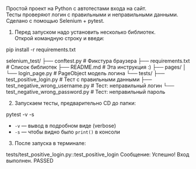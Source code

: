 
Простой проект на Python с автотестами входа на сайт.  
Тесты проверяют логин с правильными и неправильными данными.  
Сделано с помощью Selenium + pytest.


1. Перед запуском надо установить несколько библиотек.  
Открой командную строку и введи:

pip install -r requirements.txt


selenium_test/
├── conftest.py                 # Фикстура браузера
├── requirements.txt            # Список библиотек
├── README.md                   # Эта инструкция :)
├── pages/
│   └── login_page.py           # PageObject модель логина
└── tests/
    ├── test_positive_login.py  # Тест с правильными данными
    ├── test_negative_wrong_username.py  # Тест: неправильный логин
    └── test_negative_wrong_password.py  # Тест: неправильный пароль



2. Запускаем тесты, предварительно CD до папки:


pytest -v -s

- `-v` — вывод в подробном виде (verbose)
- `-s` — чтобы видно было `print()` в консоли

3. После запуска в терминале:


tests/test_positive_login.py::test_positive_login 
Сообщение: Успешно! Вход выполнен.
PASSED


